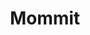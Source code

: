---
title: Mommit
crosslinks:
- JUSTNOMIL
- daddit
- MomForAMinute
- SAHP
- nanny
- MealPrepSunday
- Bitcoin
- NICUParents
- Assistance
- parenting
- CrossStitch
- crochet
- raisingkids
- raerth
- MGTOW
- VacuumCleaners
- KnitRequest
- therewasanattempt
- loseit
---